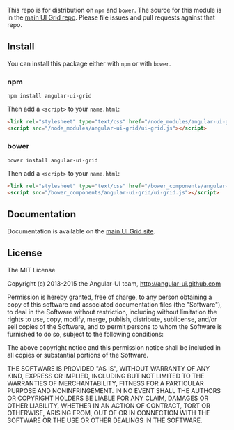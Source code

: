 This repo is for distribution on `npm` and `bower`. The source for this module is in the [main UI Grid repo](https://github.com/angular-ui/ui-grid). Please file issues and pull requests against that repo.

## Install

You can install this package either with `npm` or with `bower`.

### npm

```shell
npm install angular-ui-grid
```

Then add a `<script>` to your `name.html`:

```html
<link rel="stylesheet" type="text/css" href="/node_modules/angular-ui-grid/ui-grid.css" />
<script src="/node_modules/angular-ui-grid/ui-grid.js"></script>
```

### bower

```shell
bower install angular-ui-grid
```

Then add a `<script>` to your `name.html`:

```html
<link rel="stylesheet" type="text/css" href="/bower_components/angular-ui-grid/ui-grid.css" />
<script src="/bower_components/angular-ui-grid/ui-grid.js"></script>
```

## Documentation

Documentation is available on the [main UI Grid site](http://ui-grid.info).

## License

The MIT License

Copyright (c) 2013-2015 the Angular-UI team, http://angular-ui.github.com

Permission is hereby granted, free of charge, to any person obtaining a copy
of this software and associated documentation files (the "Software"), to deal
in the Software without restriction, including without limitation the rights
to use, copy, modify, merge, publish, distribute, sublicense, and/or sell
copies of the Software, and to permit persons to whom the Software is
furnished to do so, subject to the following conditions:

The above copyright notice and this permission notice shall be included in
all copies or substantial portions of the Software.

THE SOFTWARE IS PROVIDED "AS IS", WITHOUT WARRANTY OF ANY KIND, EXPRESS OR
IMPLIED, INCLUDING BUT NOT LIMITED TO THE WARRANTIES OF MERCHANTABILITY,
FITNESS FOR A PARTICULAR PURPOSE AND NONINFRINGEMENT. IN NO EVENT SHALL THE
AUTHORS OR COPYRIGHT HOLDERS BE LIABLE FOR ANY CLAIM, DAMAGES OR OTHER
LIABILITY, WHETHER IN AN ACTION OF CONTRACT, TORT OR OTHERWISE, ARISING FROM,
OUT OF OR IN CONNECTION WITH THE SOFTWARE OR THE USE OR OTHER DEALINGS IN
THE SOFTWARE.
